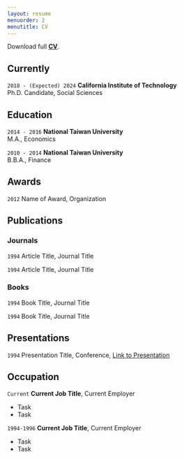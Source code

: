 ```yaml
---
layout: resume
menuorder: 2
menutitle: CV
---
```


Download full <a href="https://mjfong.github.io/CV_Fong_Caltech_2022.pdf" target="_blank"><b>CV</b></a>.

## Currently

`2018 - (Expected) 2024`
__California Institute of Technology__ <br>
Ph.D. Candidate, Social Sciences 

## Education

`2014 - 2016`
__National Taiwan University__ <br>
M.A., Economics

`2010 - 2014`
__National Taiwan University__ <br>
B.B.A., Finance

## Awards

`2012`
Name of Award, Organization 

## Publications

<!-- A list is also available [online](https://scholar.google.co.uk/citations?user=LTOTl0YAAAAJ) -->

### Journals

`1994`
Article Title, Journal Title

`1994`
Article Title, Journal Title

### Books

`1994`
Book Title, Journal Title

`1994`
Book Title, Journal Title


## Presentations

`1994`
Presentation Title, Conference, <a href="https://MyWebsite.tld/presentation1">Link to Presentation</a>


## Occupation

`Current`
__Current Job Title__, Current Employer 

- Task
- Task

`1994-1996`
__Current Job Title__, Current Employer 

- Task
- Task 



<!-- ### Footer

Last updated: May 2013 -->


